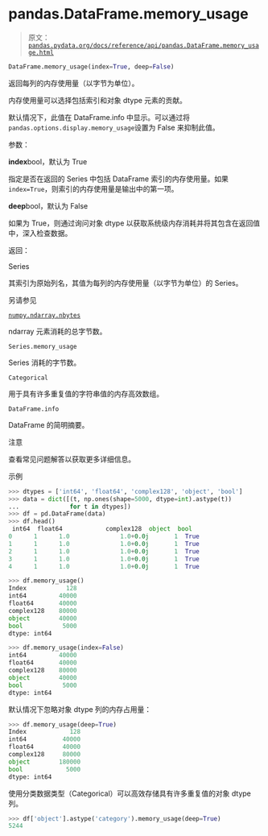 # pandas.DataFrame.memory_usage

> 原文：[`pandas.pydata.org/docs/reference/api/pandas.DataFrame.memory_usage.html`](https://pandas.pydata.org/docs/reference/api/pandas.DataFrame.memory_usage.html)

```py
DataFrame.memory_usage(index=True, deep=False)
```

返回每列的内存使用量（以字节为单位）。

内存使用量可以选择包括索引和对象 dtype 元素的贡献。

默认情况下，此值在 DataFrame.info 中显示。可以通过将`pandas.options.display.memory_usage`设置为 False 来抑制此值。

参数：

**index**bool，默认为 True

指定是否在返回的 Series 中包括 DataFrame 索引的内存使用量。如果`index=True`，则索引的内存使用量是输出中的第一项。

**deep**bool，默认为 False

如果为 True，则通过询问对象 dtype 以获取系统级内存消耗并将其包含在返回值中，深入检查数据。

返回：

Series

其索引为原始列名，其值为每列的内存使用量（以字节为单位）的 Series。

另请参见

[`numpy.ndarray.nbytes`](https://numpy.org/doc/stable/reference/generated/numpy.ndarray.nbytes.html#numpy.ndarray.nbytes "(在 NumPy v1.26 中)")

ndarray 元素消耗的总字节数。

`Series.memory_usage`

Series 消耗的字节数。

`Categorical`

用于具有许多重复值的字符串值的内存高效数组。

`DataFrame.info`

DataFrame 的简明摘要。

注意

查看常见问题解答以获取更多详细信息。

示例

```py
>>> dtypes = ['int64', 'float64', 'complex128', 'object', 'bool']
>>> data = dict([(t, np.ones(shape=5000, dtype=int).astype(t))
...              for t in dtypes])
>>> df = pd.DataFrame(data)
>>> df.head()
 int64  float64            complex128  object  bool
0      1      1.0              1.0+0.0j       1  True
1      1      1.0              1.0+0.0j       1  True
2      1      1.0              1.0+0.0j       1  True
3      1      1.0              1.0+0.0j       1  True
4      1      1.0              1.0+0.0j       1  True 
```

```py
>>> df.memory_usage()
Index           128
int64         40000
float64       40000
complex128    80000
object        40000
bool           5000
dtype: int64 
```

```py
>>> df.memory_usage(index=False)
int64         40000
float64       40000
complex128    80000
object        40000
bool           5000
dtype: int64 
```

默认情况下忽略对象 dtype 列的内存占用量：

```py
>>> df.memory_usage(deep=True)
Index            128
int64          40000
float64        40000
complex128     80000
object        180000
bool            5000
dtype: int64 
```

使用分类数据类型（Categorical）可以高效存储具有许多重复值的对象 dtype 列。

```py
>>> df['object'].astype('category').memory_usage(deep=True)
5244 
```
